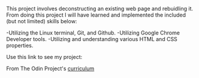 This project involves deconstructing an existing web page and rebuidling it.  From doing this project I will have learned and implemented the included (but not limited) skills below:

-Utilizing the Linux terminal, Git, and Github.
-Utilizing Google Chrome Developer tools.
-Utilizing and understanding various HTML and CSS properties.

Use this link to see my project:

 From The Odin Project's [curriculum](http://www.theodinproject.com/courses/web-development-101/lessons/html-css)